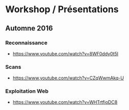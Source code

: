 # Workshop / Présentations
## Automne 2016
### Reconnaissance
- https://www.youtube.com/watch?v=8WF0ddy0t5I

### Scans
- https://www.youtube.com/watch?v=CZqWwmAkq-U

### Exploitation Web
- https://www.youtube.com/watch?v=WHTrtfioDC8

